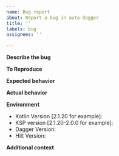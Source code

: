 ```yaml
---
name: Bug report
about: Report a bug in auto-dagger
title: ''
labels: bug
assignees: ''

---
```


**Describe the bug**
<!-- A clear and concise description of what the bug is. -->

**To Reproduce**
<!-- Any code that can reproduce the issue if applicable. -->

**Expected behavior**
<!-- A clear and concise description of what you expected to happen. -->

**Actual behavior**
<!-- A clear and concise description of what actually happens. -->

**Environment**
- Kotlin Version  [2.1.20 for example]:
- KSP version [2.1.20-2.0.0 for example]: 
- Dagger Version: 
- Hilt Version: 

**Additional context**
<!-- Add any other context about the problem here. -->
